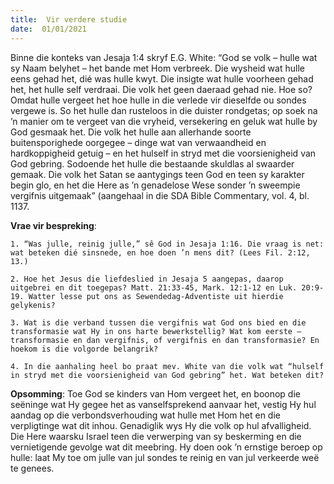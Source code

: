 ```yaml
---
title:  Vir verdere studie
date:  01/01/2021
---
```


Binne die konteks van Jesaja 1:4 skryf E.G. White: “God se volk – hulle wat sy Naam belyhet – het bande met Hom verbreek. Die wysheid wat hulle eens gehad het, dié was hulle kwyt. Die insigte wat hulle voorheen gehad het, het hulle self verdraai. Die volk het geen daeraad gehad nie. Hoe so? Omdat hulle vergeet het hoe hulle in die verlede vir dieselfde ou sondes vergewe is. So het hulle dan rusteloos in die duister rondgetas; op soek na ’n manier om te vergeet van die vryheid, versekering en geluk wat hulle by God gesmaak het. Die volk het hulle aan allerhande soorte buitensporighede oorgegee – dinge wat van verwaandheid en hardkoppigheid getuig – en het hulself in stryd met die voorsienigheid van God gebring. Sodoende het hulle die bestaande skuldlas al swaarder gemaak. Die volk het Satan se aantygings teen God en teen sy karakter begin glo, en het die Here as ’n genadelose Wese sonder ’n sweempie vergifnis uitgemaak” (aangehaal in die SDA Bible Commentary, vol. 4, bl. 1137.

**Vrae vir bespreking**:

`1. “Was julle, reinig julle,” sê God in Jesaja 1:16. Die vraag is net: wat beteken dié sinsnede, en hoe doen ’n mens dit? (Lees Fil. 2:12, 13.) `

`2. Hoe het Jesus die liefdeslied in Jesaja 5 aangepas, daarop uitgebrei en dit toegepas? Matt. 21:33-45, Mark. 12:1-12 en Luk. 20:9-19. Watter lesse put ons as Sewendedag-Adventiste uit hierdie gelykenis? `

`3. Wat is die verband tussen die vergifnis wat God ons bied en die transformasie wat Hy in ons harte bewerkstellig? Wat kom eerste – transformasie en dan vergifnis, of vergifnis en dan transformasie? En hoekom is die volgorde belangrik? `

`4. In die aanhaling heel bo praat mev. White van die volk wat “hulself in stryd met die voorsienigheid van God gebring” het. Wat beteken dit? `

**Opsomming**: Toe God se kinders van Hom vergeet het, en boonop die seëninge wat Hy gegee het as vanselfsprekend aanvaar het, vestig Hy hul aandag op die verbondsverhouding wat hulle met Hom het en die verpligtinge wat dit inhou. Genadiglik wys Hy die volk op hul afvalligheid. Die Here waarsku Israel teen die verwerping van sy beskerming en die vernietigende gevolge wat dit meebring. Hy doen ook ’n ernstige beroep op hulle: laat My toe om julle van jul sondes te reinig en van jul verkeerde weë te genees.